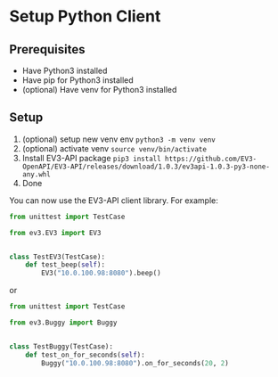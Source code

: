 # Setup Python Client

## Prerequisites

- Have Python3 installed
- Have pip for Python3 installed
- (optional) Have venv for Python3 installed

## Setup

1. (optional) setup new venv env `python3 -m venv venv`
2. (optional) activate venv `source venv/bin/activate`
3. Install EV3-API package `pip3 install https://github.com/EV3-OpenAPI/EV3-API/releases/download/1.0.3/ev3api-1.0.3-py3-none-any.whl`
4. Done

You can now use the EV3-API client library. For example:

```python
from unittest import TestCase

from ev3.EV3 import EV3


class TestEV3(TestCase):
    def test_beep(self):
        EV3("10.0.100.98:8080").beep()
```

or

```python
from unittest import TestCase

from ev3.Buggy import Buggy


class TestBuggy(TestCase):
    def test_on_for_seconds(self):
        Buggy("10.0.100.98:8080").on_for_seconds(20, 2)
```
